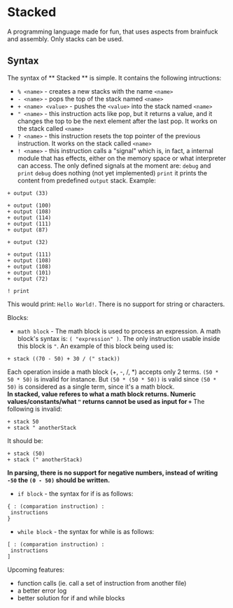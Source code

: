 # Stacked
A programming language made for fun, that uses aspects from brainfuck and assembly. Only stacks can be used. 
## Syntax
The syntax of ** Stacked ** is simple. It contains the following intructions:  
* `% <name>` - creates a new stacks with the name `<name>`
* `- <name>` - pops the top of the stack named `<name>`
* `+ <name> <value>` - pushes the `<value>` into the stack named `<name>`
* `" <name>` - this instruction acts like pop, but it returns a value, and it changes the top to be the next element after the last pop. It works on the stack called `<name>`
* `? <name>` - this instruction resets the top pointer of the previous instruction. It works on the stack called `<name>`
* `! <name>` - this instruction calls a "signal" which is, in fact, a internal module that has effects, either on the memory space or what interpreter can access.
The only defined signals at the moment are: `debug` and `print`
`debug` does nothing (not yet implemented)
`print` it prints the content from predefined `output` stack. Example:  
```
+ output (33)

+ output (100)
+ output (108)
+ output (114)
+ output (111)
+ output (87)

+ output (32)

+ output (111)
+ output (108)
+ output (108)
+ output (101)
+ output (72)

! print
```
This would print: `Hello World!`. There is no support for string or characters.  

Blocks:  
 * `math block` - The math block is used to process an expression. A math block's syntax is: `( "expression" )`. The only instruction usable inside this block is `"`. An example of this block being used is:
 ```
 + stack ((70 - 50) + 30 / (" stack))
 ```
Each operation inside a math block (+, -, /, *) accepts only 2 terms. `(50 * 50 * 50)` is invalid for instance. But `(50 * (50 * 50))` is valid since `(50 * 50)` is considered as a single term, since it's a math block.  
__In stacked, value referes to what a math block returns. Numeric values/constants/what `"` returns cannot be used as input for `+`__
The following is invalid:
```
+ stack 50
+ stack " anotherStack
```
It should be:
 ```
 + stack (50)
 + stack (" anotherStack)
 ```
 __In parsing, there is no support for negative numbers, instead of writing `-50` the `(0 - 50)` should be written.__
 
 * `if block` - the syntax for if is as follows:
 ```
 { : (comparation instruction) :
  instructions
 }
 ```
 * `while block` - the syntax for while is as follows:
 ```
 [ : (comparation instruction) :
  instructions
 ]
 ```

Upcoming features:
  * function calls (ie. call a set of instruction from another file)
  * a better error log
  * better solution for if and while blocks
